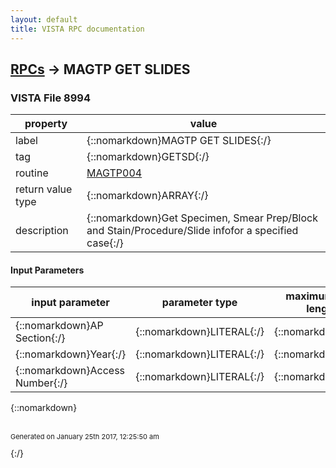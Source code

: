 ```yaml
---
layout: default
title: VISTA RPC documentation
---
```




## [RPCs](TableOfContent.md) &#8594; MAGTP GET SLIDES 



### VISTA File 8994 


 property | value 
--- | --- 
 label | {::nomarkdown}MAGTP GET SLIDES{:/}
 tag | {::nomarkdown}GETSD{:/}
 routine | [MAGTP004](http://code.osehra.org/dox/Routine_MAGTP004_source.html)
 return value type | {::nomarkdown}ARRAY{:/}
 description | {::nomarkdown}Get Specimen, Smear Prep/Block and Stain/Procedure/Slide infofor a specified case{:/}

#### Input Parameters

| input parameter | parameter type | maximum data length | required | description | 
| --- | --- | --- | --- | --- | 
| {::nomarkdown}AP Section{:/} | {::nomarkdown}LITERAL{:/} | {::nomarkdown}2{:/} | {::nomarkdown}true{:/} | {::nomarkdown}AP Section{:/} | 
| {::nomarkdown}Year{:/} | {::nomarkdown}LITERAL{:/} | {::nomarkdown}4{:/} | {::nomarkdown}true{:/} | {::nomarkdown}Year{:/} | 
| {::nomarkdown}Access Number{:/} | {::nomarkdown}LITERAL{:/} | {::nomarkdown}5{:/} | {::nomarkdown}true{:/} | {::nomarkdown}Access Number{:/} | 

{::nomarkdown} <br/><br/><p style="font-size: 11px">Generated on January 25th 2017, 12:25:50 am</p>{:/}